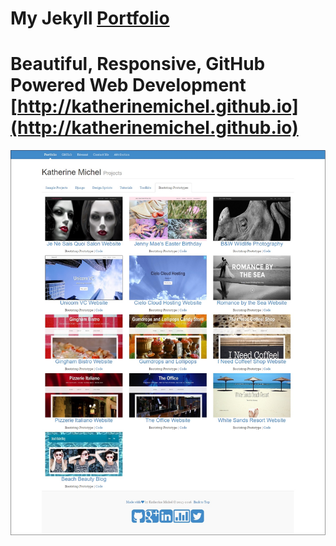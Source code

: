 # My Jekyll [Portfolio](http://katherinemichel.github.io)

Beautiful, Responsive, GitHub Powered Web Development <br>
[http://katherinemichel.github.io](http://katherinemichel.github.io)
=========================

![](images/prototypes.jpg)






